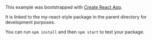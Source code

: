 This example was bootstrapped with [Create React App](https://github.com/facebook/create-react-app).

It is linked to the my-react-style package in the parent directory for development purposes.

You can run `npm install` and then `npm start` to test your package.
